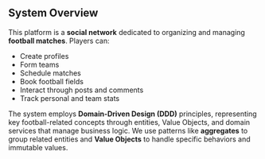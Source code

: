 ﻿## **System Overview**

This platform is a **social network** dedicated to organizing and managing **football matches**. Players can:

- Create profiles
- Form teams
- Schedule matches
- Book football fields
- Interact through posts and comments
- Track personal and team stats

The system employs **Domain-Driven Design (DDD)** principles, representing key football-related concepts through entities, Value Objects, and domain services that manage business logic. We use patterns like **aggregates** to group related entities and **Value Objects** to handle specific behaviors and immutable values.
